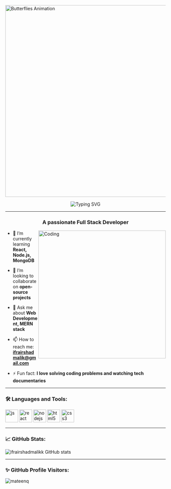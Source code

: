 <p align="justify">
  <img src="https://i.pinimg.com/originals/2c/ac/d1/2cacd1d21f700e15b8f1e9baecb7ae02.gif" alt="Butterflies Animation" width="600" />
</p>

<p align="center">
  <img src="https://readme-typing-svg.herokuapp.com?font=Fira+Code&size=28&duration=3000&pause=1000&color=FF7F50&center=true&vCenter=true&width=800&lines=Hi+I'm+Ifra+Irshad+Malik!;Full+Stack+Developer.;Passionate+about+MERN+Stack+%F0%9F%92%BB" alt="Typing SVG">
</p>

---

<h3 align="center">A passionate Full Stack Developer</h3>

<img align="right" alt="Coding" width="400" src="https://mir-s3-cdn-cf.behance.net/project_modules/disp/601014116770475.6068beff4640a.gif">


- 🌱 I’m currently learning **React, Node.js, MongoDB**

- 👯 I’m looking to collaborate on **open-source projects**

- 💬 Ask me about **Web Development, MERN stack**

- 📫 How to reach me: **ifrairshadmalik@gmail.com**

- ⚡ Fun fact: **I love solving coding problems and watching tech documentaries**

---

### 🛠️ Languages and Tools:
<p align="left"> 
  <img src="https://cdn.jsdelivr.net/gh/devicons/devicon/icons/javascript/javascript-original.svg" alt="js" width="40" height="40"/>
  <img src="https://cdn.jsdelivr.net/gh/devicons/devicon/icons/react/react-original.svg" alt="react" width="40" height="40"/>
  <img src="https://cdn.jsdelivr.net/gh/devicons/devicon/icons/nodejs/nodejs-original.svg" alt="nodejs" width="40" height="40"/>
  <img src="https://cdn.jsdelivr.net/gh/devicons/devicon/icons/html5/html5-original.svg" alt="html5" width="40" height="40"/>
  <img src="https://cdn.jsdelivr.net/gh/devicons/devicon/icons/css3/css3-original.svg" alt="css3" width="40" height="40"/>
</p>

---

### 📈 GitHub Stats:
<p align="left">
  <img src="https://github-readme-stats.vercel.app/api?username=ifrairshadmalikk&show_icons=true&theme=radical&locale=en" alt="ifrairshadmalikk GitHub stats" />
</p>

---

### ✨ GitHub Profile Visitors:
<p align="left">
  <img src="https://komarev.com/ghpvc/?username=mateenq&label=Profile%20views&color=0e75b6&style=flat" alt="mateenq" />
</p>

